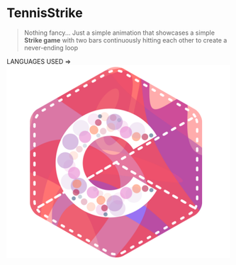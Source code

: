 # TennisStrike

> Nothing fancy... Just a simple animation that showcases a simple **Strike game** with two bars continuously hitting each other to create a never-ending loop


LANGUAGES USED =>
 	![C logo](./C_logo.png)